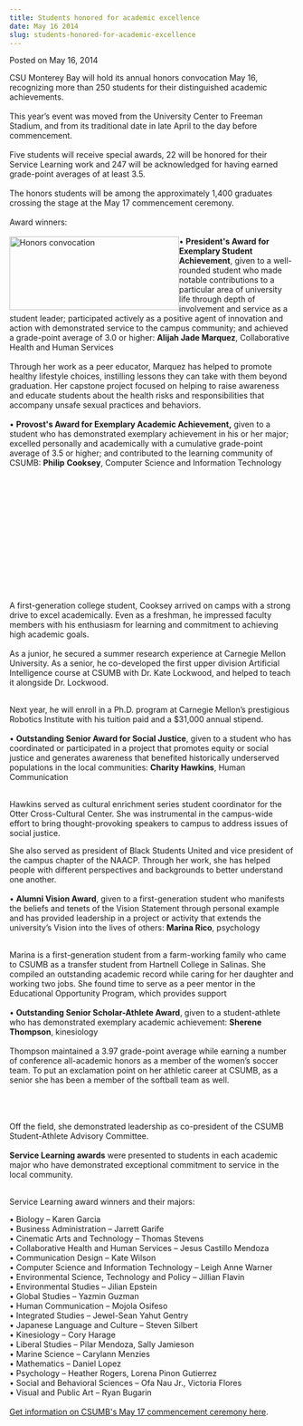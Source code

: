 ```yaml
---
title: Students honored for academic excellence
date: May 16 2014
slug: students-honored-for-academic-excellence
---
```


 



<span class="date">Posted on May 16, 2014    </span>
<p>CSU Monterey Bay will hold its annual honors convocation May 16,
recognizing more than 250 students for their distinguished academic
achievements.<br>
<br>
This year&#x2019;s event was moved from the University Center to Freeman
Stadium, and from its traditional date in late April to the day
before commencement.<br>
<br>
Five students will receive special awards, 22 will be honored for
their Service Learning work and 247 will be acknowledged for having
earned grade-point averages of at least 3.5.<br>
<br>
The honors students will be among the approximately 1,400 graduates
crossing the stage at the May 17 commencement ceremony.<br>
<br>
Award winners:<br>
<br>
<img alt="Honors convocation " src="https://news.csumb.edu/sites/default/files/65/attachments/news/images/honors.smaller.jpg" style="width:300px; height:130px; float:left">&#x2022;
<strong>President&apos;s Award for Exemplary Student
Achievement</strong>, given to a well-rounded student who made
notable contributions to a particular area of university life
through depth of involvement and service as a student leader;
participated actively as a positive agent of innovation and action
with demonstrated service to the campus community; and achieved a
grade-point average of 3.0 or higher: <strong>Alijah Jade
Marquez</strong>, Collaborative Health and Human Services<br>
<br>
Through her work as a peer educator, Marquez has helped to promote
healthy lifestyle choices, instilling lessons they can take with
them beyond graduation. Her capstone project focused on helping to
raise awareness and educate students about the health risks and
responsibilities that accompany unsafe sexual practices and
behaviors.<br>
<br>
&#x2022; <strong>Provost&apos;s Award for Exemplary Academic
Achievement,</strong> given to a student who has demonstrated
exemplary achievement in his or her major; excelled personally and
academically with a cumulative grade-point average of 3.5 or
higher; and contributed to the learning community of CSUMB:
<strong>Philip</strong> <strong>Cooksey</strong>, Computer Science
and Information Technology</br></br></br></br></img></br></br></br></br></br></br></br></br></br></br></p>
<p>A first-generation college student, Cooksey arrived on camps
with a strong drive to excel academically. Even as a freshman, he
impressed faculty members with his enthusiasm for learning and
commitment to achieving high academic goals.<br>
<br>
As a junior, he secured a summer research experience at Carnegie
Mellon University. As a senior, he co-developed the first upper
division Artificial Intelligence course at CSUMB with Dr. Kate
Lockwood, and helped to teach it alongside Dr. Lockwood.</br></br></p>
<p>Next year, he will enroll in a Ph.D. program at Carnegie
Mellon&#x2019;s prestigious Robotics Institute with his tuition paid and a
$31,000 annual stipend.<br>
<br>
&#x2022; <strong>Outstanding Senior Award for Social Justice</strong>,
given to a student who has coordinated or participated in a project
that promotes equity or social justice and generates awareness that
benefited historically underserved populations in the local
communities: <strong>Charity Hawkins</strong>, Human
Communication</br></br></p>
<p>Hawkins served as cultural enrichment series student coordinator
for the Otter Cross-Cultural Center. She was instrumental in the
campus-wide effort to bring thought-provoking speakers to campus to
address issues of social justice.</p>
<p>She also served as president of Black Students United and vice
president of the campus chapter of the NAACP. Through her work, she
has helped people with different perspectives and backgrounds to
better understand one another.<br>
<br>
&#x2022; <strong>Alumni Vision Award</strong>, given to a first-generation
student who manifests the beliefs and tenets of the Vision
Statement through personal example and has provided leadership in a
project or activity that extends the university&#x2019;s Vision into the
lives of others: <strong>Marina Rico</strong>, psychology</br></br></p>
<p>Marina is a first-generation student from a farm-working family
who came to CSUMB as a transfer student from Hartnell College in
Salinas. She compiled an outstanding academic record while caring
for her daughter and working two jobs. She found time to serve as a
peer mentor in the Educational Opportunity Program, which provides
support<br>
<br>
&#x2022; <strong>Outstanding Senior Scholar-Athlete Award</strong>, given
to a student-athlete who has demonstrated exemplary academic
achievement: <strong>Sherene Thompson</strong>, kinesiology&#x2028;&#x2028;<br>
<br>
Thompson maintained a 3.97 grade-point average while earning a
number of conference all-academic honors as a member of the women&#x2019;s
soccer team. To put an exclamation point on her athletic career at
CSUMB, as a senior she has been a member of the softball team as
well.</br></br></br></br></p>
<p>Off the field, she demonstrated leadership as co-president of
the CSUMB Student-Athlete Advisory Committee.<br>
<br>
<strong>Service Learning awards</strong> were presented to students
in each academic major who have demonstrated exceptional commitment
to service in the local community.</br></br></p>
<p>Service Learning award winners and their majors: &#x2028;</p>
<p>&#x2022; Biology &#x2013; Karen Garcia<br>
&#x2022; Business Administration &#x2013; Jarrett Garife&#x2028;<br>
&#x2022; Cinematic Arts and Technology &#x2013; Thomas Stevens<br>
&#x2022; Collaborative Health and Human Services &#x2013; Jesus Castillo
Mendoza&#x2028;<br>
&#x2022; Communication Design &#x2013; Kate Wilson<br>
&#x2022; Computer Science and Information Technology &#x2013; Leigh Anne
Warner<br>
&#x2022; Environmental Science, Technology and Policy &#x2013; Jillian
Flavin<br>
&#x2022; Environmental Studies &#x2013; Jilian Epstein&#x2028;&#x2028;<br>
&#x2022; Global Studies &#x2013; Yazmin Guzman<br>
&#x2022; Human Communication &#x2013; Mojola Osifeso<br>
&#x2022; Integrated Studies &#x2013; Jewel-Sean Yahut Gentry&#x2028;<br>
&#x2022; Japanese Language and Culture &#x2013; Steven Silbert<br>
&#x2022; Kinesiology &#x2013; Cory Harage<br>
&#x2022; Liberal Studies &#x2013; Pilar Mendoza, Sally Jamieson<br>
&#x2022; Marine Science &#x2013; Carylann Menzies<br>
&#x2022; Mathematics &#x2013; Daniel Lopez<br>
&#x2022; Psychology &#x2013; Heather Rogers, Lorena Pinon Gutierrez<br>
&#x2022; Social and Behavioral Sciences &#x2013; Ofa Nau&#x2028;Jr., Victoria
Flores<br>
&#x2022; Visual and Public Art &#x2013; Ryan Bugarin<br>
<br>
<a href="https://commencement.csumb.edu/commencement-home" rel="nofollow">Get information on CSUMB&apos;s May 17 commencement ceremony
here</a>.<br>
<br>
&#x2028;</br></br></br></br></br></br></br></br></br></br></br></br></br></br></br></br></br></br></br></br></br></br></p>





 
